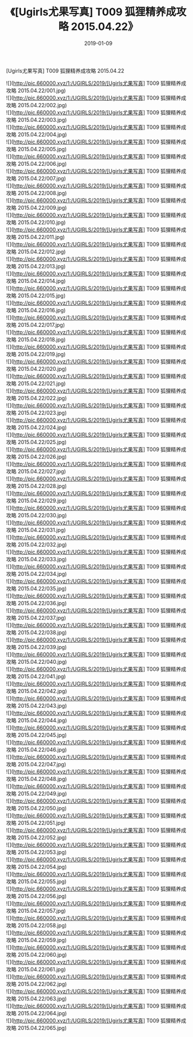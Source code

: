 ﻿---
layout: post
title:  《[Ugirls尤果写真] T009 狐狸精养成攻略 2015.04.22》
date:   2019-01-09
img: http://pic.660000.xyz/1:/UGIRLS/2019/[Ugirls尤果写真] T009 狐狸精养成攻略 2015.04.22/000.jpg
categories: [美女, 清纯, 唯美]
---

[Ugirls尤果写真] T009 狐狸精养成攻略 2015.04.22

 ![](http://pic.660000.xyz/1:/UGIRLS/2019/[Ugirls尤果写真] T009 狐狸精养成攻略 2015.04.22/001.jpg) <br>![](http://pic.660000.xyz/1:/UGIRLS/2019/[Ugirls尤果写真] T009 狐狸精养成攻略 2015.04.22/002.jpg) <br>![](http://pic.660000.xyz/1:/UGIRLS/2019/[Ugirls尤果写真] T009 狐狸精养成攻略 2015.04.22/003.jpg) <br>![](http://pic.660000.xyz/1:/UGIRLS/2019/[Ugirls尤果写真] T009 狐狸精养成攻略 2015.04.22/004.jpg) <br>![](http://pic.660000.xyz/1:/UGIRLS/2019/[Ugirls尤果写真] T009 狐狸精养成攻略 2015.04.22/005.jpg) <br>![](http://pic.660000.xyz/1:/UGIRLS/2019/[Ugirls尤果写真] T009 狐狸精养成攻略 2015.04.22/006.jpg) <br>![](http://pic.660000.xyz/1:/UGIRLS/2019/[Ugirls尤果写真] T009 狐狸精养成攻略 2015.04.22/007.jpg) <br>![](http://pic.660000.xyz/1:/UGIRLS/2019/[Ugirls尤果写真] T009 狐狸精养成攻略 2015.04.22/008.jpg) <br>![](http://pic.660000.xyz/1:/UGIRLS/2019/[Ugirls尤果写真] T009 狐狸精养成攻略 2015.04.22/009.jpg) <br>![](http://pic.660000.xyz/1:/UGIRLS/2019/[Ugirls尤果写真] T009 狐狸精养成攻略 2015.04.22/010.jpg) <br>![](http://pic.660000.xyz/1:/UGIRLS/2019/[Ugirls尤果写真] T009 狐狸精养成攻略 2015.04.22/011.jpg) <br>![](http://pic.660000.xyz/1:/UGIRLS/2019/[Ugirls尤果写真] T009 狐狸精养成攻略 2015.04.22/012.jpg) <br>![](http://pic.660000.xyz/1:/UGIRLS/2019/[Ugirls尤果写真] T009 狐狸精养成攻略 2015.04.22/013.jpg) <br>![](http://pic.660000.xyz/1:/UGIRLS/2019/[Ugirls尤果写真] T009 狐狸精养成攻略 2015.04.22/014.jpg) <br>![](http://pic.660000.xyz/1:/UGIRLS/2019/[Ugirls尤果写真] T009 狐狸精养成攻略 2015.04.22/015.jpg) <br>![](http://pic.660000.xyz/1:/UGIRLS/2019/[Ugirls尤果写真] T009 狐狸精养成攻略 2015.04.22/016.jpg) <br>![](http://pic.660000.xyz/1:/UGIRLS/2019/[Ugirls尤果写真] T009 狐狸精养成攻略 2015.04.22/017.jpg) <br>![](http://pic.660000.xyz/1:/UGIRLS/2019/[Ugirls尤果写真] T009 狐狸精养成攻略 2015.04.22/018.jpg) <br>![](http://pic.660000.xyz/1:/UGIRLS/2019/[Ugirls尤果写真] T009 狐狸精养成攻略 2015.04.22/019.jpg) <br>![](http://pic.660000.xyz/1:/UGIRLS/2019/[Ugirls尤果写真] T009 狐狸精养成攻略 2015.04.22/020.jpg) <br>![](http://pic.660000.xyz/1:/UGIRLS/2019/[Ugirls尤果写真] T009 狐狸精养成攻略 2015.04.22/021.jpg) <br>![](http://pic.660000.xyz/1:/UGIRLS/2019/[Ugirls尤果写真] T009 狐狸精养成攻略 2015.04.22/022.jpg) <br>![](http://pic.660000.xyz/1:/UGIRLS/2019/[Ugirls尤果写真] T009 狐狸精养成攻略 2015.04.22/023.jpg) <br>![](http://pic.660000.xyz/1:/UGIRLS/2019/[Ugirls尤果写真] T009 狐狸精养成攻略 2015.04.22/024.jpg) <br>![](http://pic.660000.xyz/1:/UGIRLS/2019/[Ugirls尤果写真] T009 狐狸精养成攻略 2015.04.22/025.jpg) <br>![](http://pic.660000.xyz/1:/UGIRLS/2019/[Ugirls尤果写真] T009 狐狸精养成攻略 2015.04.22/026.jpg) <br>![](http://pic.660000.xyz/1:/UGIRLS/2019/[Ugirls尤果写真] T009 狐狸精养成攻略 2015.04.22/027.jpg) <br>![](http://pic.660000.xyz/1:/UGIRLS/2019/[Ugirls尤果写真] T009 狐狸精养成攻略 2015.04.22/028.jpg) <br>![](http://pic.660000.xyz/1:/UGIRLS/2019/[Ugirls尤果写真] T009 狐狸精养成攻略 2015.04.22/029.jpg) <br>![](http://pic.660000.xyz/1:/UGIRLS/2019/[Ugirls尤果写真] T009 狐狸精养成攻略 2015.04.22/030.jpg) <br>![](http://pic.660000.xyz/1:/UGIRLS/2019/[Ugirls尤果写真] T009 狐狸精养成攻略 2015.04.22/031.jpg) <br>![](http://pic.660000.xyz/1:/UGIRLS/2019/[Ugirls尤果写真] T009 狐狸精养成攻略 2015.04.22/032.jpg) <br>![](http://pic.660000.xyz/1:/UGIRLS/2019/[Ugirls尤果写真] T009 狐狸精养成攻略 2015.04.22/033.jpg) <br>![](http://pic.660000.xyz/1:/UGIRLS/2019/[Ugirls尤果写真] T009 狐狸精养成攻略 2015.04.22/034.jpg) <br>![](http://pic.660000.xyz/1:/UGIRLS/2019/[Ugirls尤果写真] T009 狐狸精养成攻略 2015.04.22/035.jpg) <br>![](http://pic.660000.xyz/1:/UGIRLS/2019/[Ugirls尤果写真] T009 狐狸精养成攻略 2015.04.22/036.jpg) <br>![](http://pic.660000.xyz/1:/UGIRLS/2019/[Ugirls尤果写真] T009 狐狸精养成攻略 2015.04.22/037.jpg) <br>![](http://pic.660000.xyz/1:/UGIRLS/2019/[Ugirls尤果写真] T009 狐狸精养成攻略 2015.04.22/038.jpg) <br>![](http://pic.660000.xyz/1:/UGIRLS/2019/[Ugirls尤果写真] T009 狐狸精养成攻略 2015.04.22/039.jpg) <br>![](http://pic.660000.xyz/1:/UGIRLS/2019/[Ugirls尤果写真] T009 狐狸精养成攻略 2015.04.22/040.jpg) <br>![](http://pic.660000.xyz/1:/UGIRLS/2019/[Ugirls尤果写真] T009 狐狸精养成攻略 2015.04.22/041.jpg) <br>![](http://pic.660000.xyz/1:/UGIRLS/2019/[Ugirls尤果写真] T009 狐狸精养成攻略 2015.04.22/042.jpg) <br>![](http://pic.660000.xyz/1:/UGIRLS/2019/[Ugirls尤果写真] T009 狐狸精养成攻略 2015.04.22/043.jpg) <br>![](http://pic.660000.xyz/1:/UGIRLS/2019/[Ugirls尤果写真] T009 狐狸精养成攻略 2015.04.22/044.jpg) <br>![](http://pic.660000.xyz/1:/UGIRLS/2019/[Ugirls尤果写真] T009 狐狸精养成攻略 2015.04.22/045.jpg) <br>![](http://pic.660000.xyz/1:/UGIRLS/2019/[Ugirls尤果写真] T009 狐狸精养成攻略 2015.04.22/046.jpg) <br>![](http://pic.660000.xyz/1:/UGIRLS/2019/[Ugirls尤果写真] T009 狐狸精养成攻略 2015.04.22/047.jpg) <br>![](http://pic.660000.xyz/1:/UGIRLS/2019/[Ugirls尤果写真] T009 狐狸精养成攻略 2015.04.22/048.jpg) <br>![](http://pic.660000.xyz/1:/UGIRLS/2019/[Ugirls尤果写真] T009 狐狸精养成攻略 2015.04.22/049.jpg) <br>![](http://pic.660000.xyz/1:/UGIRLS/2019/[Ugirls尤果写真] T009 狐狸精养成攻略 2015.04.22/050.jpg) <br>![](http://pic.660000.xyz/1:/UGIRLS/2019/[Ugirls尤果写真] T009 狐狸精养成攻略 2015.04.22/051.jpg) <br>![](http://pic.660000.xyz/1:/UGIRLS/2019/[Ugirls尤果写真] T009 狐狸精养成攻略 2015.04.22/052.jpg) <br>![](http://pic.660000.xyz/1:/UGIRLS/2019/[Ugirls尤果写真] T009 狐狸精养成攻略 2015.04.22/053.jpg) <br>![](http://pic.660000.xyz/1:/UGIRLS/2019/[Ugirls尤果写真] T009 狐狸精养成攻略 2015.04.22/054.jpg) <br>![](http://pic.660000.xyz/1:/UGIRLS/2019/[Ugirls尤果写真] T009 狐狸精养成攻略 2015.04.22/055.jpg) <br>![](http://pic.660000.xyz/1:/UGIRLS/2019/[Ugirls尤果写真] T009 狐狸精养成攻略 2015.04.22/056.jpg) <br>![](http://pic.660000.xyz/1:/UGIRLS/2019/[Ugirls尤果写真] T009 狐狸精养成攻略 2015.04.22/057.jpg) <br>![](http://pic.660000.xyz/1:/UGIRLS/2019/[Ugirls尤果写真] T009 狐狸精养成攻略 2015.04.22/058.jpg) <br>![](http://pic.660000.xyz/1:/UGIRLS/2019/[Ugirls尤果写真] T009 狐狸精养成攻略 2015.04.22/059.jpg) <br>![](http://pic.660000.xyz/1:/UGIRLS/2019/[Ugirls尤果写真] T009 狐狸精养成攻略 2015.04.22/060.jpg) <br>![](http://pic.660000.xyz/1:/UGIRLS/2019/[Ugirls尤果写真] T009 狐狸精养成攻略 2015.04.22/061.jpg) <br>![](http://pic.660000.xyz/1:/UGIRLS/2019/[Ugirls尤果写真] T009 狐狸精养成攻略 2015.04.22/062.jpg) <br>![](http://pic.660000.xyz/1:/UGIRLS/2019/[Ugirls尤果写真] T009 狐狸精养成攻略 2015.04.22/063.jpg) <br>![](http://pic.660000.xyz/1:/UGIRLS/2019/[Ugirls尤果写真] T009 狐狸精养成攻略 2015.04.22/064.jpg) <br>![](http://pic.660000.xyz/1:/UGIRLS/2019/[Ugirls尤果写真] T009 狐狸精养成攻略 2015.04.22/065.jpg) <br>